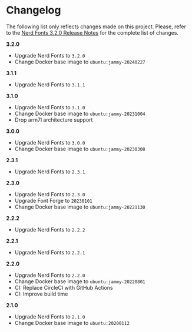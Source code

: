 # Changelog

The following list only reflects changes made on this project. Please, refer to the [Nerd Fonts 3.2.0 Release Notes](https://www.nerdfonts.com/releases) for the complete list of changes.

**3.2.0**

* Upgrade Nerd Fonts to `3.2.0`
* Change Docker base image to `ubuntu:jammy-20240227`

**3.1.1**

* Upgrade Nerd Fonts to `3.1.1`

**3.1.0**

* Upgrade Nerd Fonts to `3.1.0`
* Change Docker base image to `ubuntu:jammy-20231004`
* Drop arm7l architecture support

**3.0.0**

* Upgrade Nerd Fonts to `3.0.0`
* Change Docker base image to `ubuntu:jammy-20230308`

**2.3.1**

* Upgrade Nerd Fonts to `2.3.1`

**2.3.0**

* Upgrade Nerd Fonts to `2.3.0`
* Upgrade Font Forge to `20230101`
* Change Docker base image to `ubuntu:jammy-20221130`

**2.2.2**

* Upgrade Nerd Fonts to `2.2.2`

**2.2.1**

* Upgrade Nerd Fonts to `2.2.1`

**2.2.0**

* Upgrade Nerd Fonts to `2.2.0`
* Change Docker base image to `ubuntu:jammy-20220801`
* CI: Replace CircleCI with GitHub Actions
* CI: Improve build time

**2.1.0**

* Upgrade Nerd Fonts to `2.1.0`
* Change Docker base image to `ubuntu:20200112`

